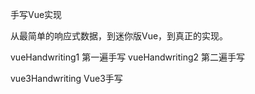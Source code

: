 手写Vue实现

从最简单的响应式数据，到迷你版Vue，到真正的实现。


vueHandwriting1 第一遍手写
vueHandwriting2 第二遍手写

vue3Handwriting Vue3手写
